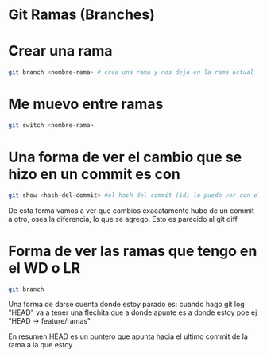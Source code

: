 # Git Ramas (Branches)

# Crear una rama

```sh
git branch <nombre-rama> # crea una rama y nos deja en la rama actual
```

# Me muevo entre ramas

```sh
git switch <nombre-rama>
```

# Una forma de ver el cambio que se hizo en un commit es con

```sh
git show <hash-del-commit> #el hash del commit (id) lo puedo ver con el git log
```

De esta forma vamos a ver que cambios exacatamente hubo de un commit a otro, osea la diferencia, lo que se agrego. Esto es parecido al git diff

# Forma de ver las ramas que tengo en el WD o LR

```sh
git branch
```

Una forma de darse cuenta donde estoy parado es: cuando hago git log "HEAD" va a tener una flechita que a donde apunte es a donde estoy poe ej "HEAD -> feature/ramas"

En resumen HEAD es un puntero que apunta hacia el ultimo commit de la rama a la que estoy